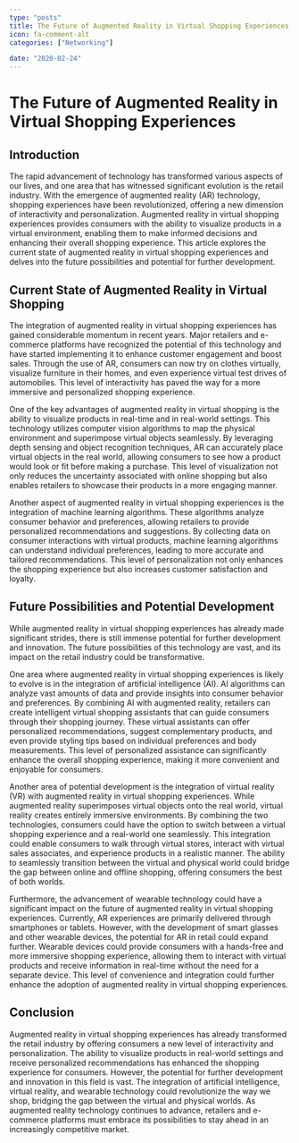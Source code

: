 ```yaml
---
type: "posts"
title: The Future of Augmented Reality in Virtual Shopping Experiences
icon: fa-comment-alt
categories: ["Networking"]

date: "2020-02-24"
---
```




# The Future of Augmented Reality in Virtual Shopping Experiences

## Introduction

The rapid advancement of technology has transformed various aspects of our lives, and one area that has witnessed significant evolution is the retail industry. With the emergence of augmented reality (AR) technology, shopping experiences have been revolutionized, offering a new dimension of interactivity and personalization. Augmented reality in virtual shopping experiences provides consumers with the ability to visualize products in a virtual environment, enabling them to make informed decisions and enhancing their overall shopping experience. This article explores the current state of augmented reality in virtual shopping experiences and delves into the future possibilities and potential for further development.

## Current State of Augmented Reality in Virtual Shopping

The integration of augmented reality in virtual shopping experiences has gained considerable momentum in recent years. Major retailers and e-commerce platforms have recognized the potential of this technology and have started implementing it to enhance customer engagement and boost sales. Through the use of AR, consumers can now try on clothes virtually, visualize furniture in their homes, and even experience virtual test drives of automobiles. This level of interactivity has paved the way for a more immersive and personalized shopping experience.

One of the key advantages of augmented reality in virtual shopping is the ability to visualize products in real-time and in real-world settings. This technology utilizes computer vision algorithms to map the physical environment and superimpose virtual objects seamlessly. By leveraging depth sensing and object recognition techniques, AR can accurately place virtual objects in the real world, allowing consumers to see how a product would look or fit before making a purchase. This level of visualization not only reduces the uncertainty associated with online shopping but also enables retailers to showcase their products in a more engaging manner.

Another aspect of augmented reality in virtual shopping experiences is the integration of machine learning algorithms. These algorithms analyze consumer behavior and preferences, allowing retailers to provide personalized recommendations and suggestions. By collecting data on consumer interactions with virtual products, machine learning algorithms can understand individual preferences, leading to more accurate and tailored recommendations. This level of personalization not only enhances the shopping experience but also increases customer satisfaction and loyalty.

## Future Possibilities and Potential Development

While augmented reality in virtual shopping experiences has already made significant strides, there is still immense potential for further development and innovation. The future possibilities of this technology are vast, and its impact on the retail industry could be transformative.

One area where augmented reality in virtual shopping experiences is likely to evolve is in the integration of artificial intelligence (AI). AI algorithms can analyze vast amounts of data and provide insights into consumer behavior and preferences. By combining AI with augmented reality, retailers can create intelligent virtual shopping assistants that can guide consumers through their shopping journey. These virtual assistants can offer personalized recommendations, suggest complementary products, and even provide styling tips based on individual preferences and body measurements. This level of personalized assistance can significantly enhance the overall shopping experience, making it more convenient and enjoyable for consumers.

Another area of potential development is the integration of virtual reality (VR) with augmented reality in virtual shopping experiences. While augmented reality superimposes virtual objects onto the real world, virtual reality creates entirely immersive environments. By combining the two technologies, consumers could have the option to switch between a virtual shopping experience and a real-world one seamlessly. This integration could enable consumers to walk through virtual stores, interact with virtual sales associates, and experience products in a realistic manner. The ability to seamlessly transition between the virtual and physical world could bridge the gap between online and offline shopping, offering consumers the best of both worlds.

Furthermore, the advancement of wearable technology could have a significant impact on the future of augmented reality in virtual shopping experiences. Currently, AR experiences are primarily delivered through smartphones or tablets. However, with the development of smart glasses and other wearable devices, the potential for AR in retail could expand further. Wearable devices could provide consumers with a hands-free and more immersive shopping experience, allowing them to interact with virtual products and receive information in real-time without the need for a separate device. This level of convenience and integration could further enhance the adoption of augmented reality in virtual shopping experiences.

## Conclusion

Augmented reality in virtual shopping experiences has already transformed the retail industry by offering consumers a new level of interactivity and personalization. The ability to visualize products in real-world settings and receive personalized recommendations has enhanced the shopping experience for consumers. However, the potential for further development and innovation in this field is vast. The integration of artificial intelligence, virtual reality, and wearable technology could revolutionize the way we shop, bridging the gap between the virtual and physical worlds. As augmented reality technology continues to advance, retailers and e-commerce platforms must embrace its possibilities to stay ahead in an increasingly competitive market.